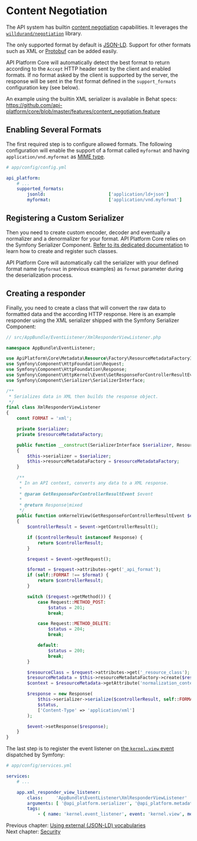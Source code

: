 # Content Negotiation

The API system has builtin [content negotiation](https://en.wikipedia.org/wiki/Content_negotiation) capabilities.
It leverages the [`willdurand/negotiation`](https://github.com/willdurand/Negotiation) library.

The only supported format by default is [JSON-LD](https://json-ld.org). Support for other formats such as XML or [Protobuf](https://developers.google.com/protocol-buffers/)
can be added easily.

API Platform Core will automatically detect the best format to return according to the `Accept` HTTP header sent by the
client and enabled formats. If no format asked by the client is supported by the server, the response will be sent in the
first format defined in the `support_formats` configuration key (see below).

An example using the builtin XML serializer is available in Behat specs: https://github.com/api-platform/core/blob/master/features/content_negotiation.feature

## Enabling Several Formats

The first required step is to configure allowed formats. The following configuration will enable the support of a format
called `myformat` and having `application/vnd.myformat` as [MIME type](https://en.wikipedia.org/wiki/Media_type).

```yaml
# app/config/config.yml

api_platform:
    # ...
    supported_formats:
        jsonld:                        ['application/ld+json']
        myformat:                      ['application/vnd.myformat']
```

## Registering a Custom Serializer

Then you need to create custom encoder, decoder and eventually a normalizer and a denormalizer for your format. API Platform
Core relies on the Symfony Serializer Component. [Refer to its dedicated documentation](https://symfony.com/doc/current/cookbook/serializer.html#adding-normalizers-and-encoders)
to learn how to create and register such classes.

API Platform Core will automatically call the serializer with your defined format name (`myformat` in previous examples)
as `format` parameter during the deserialization process.

## Creating a responder

Finally, you need to create a class that will convert the raw data to formatted data and the according HTTP response.
Here is an example responder using the XML serializer shipped with the Symfony Serializer Component:

```php
// src/AppBundle/EventListener/XmlResponderViewListener.php

namespace AppBundle\EventListener;

use ApiPlatform\Core\Metadata\Resource\Factory\ResourceMetadataFactoryInterface;
use Symfony\Component\HttpFoundation\Request;
use Symfony\Component\HttpFoundation\Response;
use Symfony\Component\HttpKernel\Event\GetResponseForControllerResultEvent;
use Symfony\Component\Serializer\SerializerInterface;

/**
 * Serializes data in XML then builds the response object.
 */
final class XmlResponderViewListener
{
    const FORMAT = 'xml';

    private $serializer;
    private $resourceMetadataFactory;

    public function __construct(SerializerInterface $serializer, ResourceMetadataFactoryInterface $resourceMetadataFactory)
    {
        $this->serializer = $serializer;
        $this->resourceMetadataFactory = $resourceMetadataFactory;
    }

    /**
     * In an API context, converts any data to a XML response.
     *
     * @param GetResponseForControllerResultEvent $event
     *
     * @return Response|mixed
     */
    public function onKernelView(GetResponseForControllerResultEvent $event)
    {
        $controllerResult = $event->getControllerResult();

        if ($controllerResult instanceof Response) {
            return $controllerResult;
        }

        $request = $event->getRequest();

        $format = $request->attributes->get('_api_format');
        if (self::FORMAT !== $format) {
            return $controllerResult;
        }

        switch ($request->getMethod()) {
            case Request::METHOD_POST:
                $status = 201;
                break;

            case Request::METHOD_DELETE:
                $status = 204;
                break;

            default:
                $status = 200;
                break;
        }

        $resourceClass = $request->attributes->get('_resource_class');
        $resourceMetadata = $this->resourceMetadataFactory->create($resourceClass);
        $context = $resourceMetadata->getAttribute('normalization_context', []);

        $response = new Response(
            $this->serializer->serialize($controllerResult, self::FORMAT, $context),
            $status,
            ['Content-Type' => 'application/xml']
        );

        $event->setResponse($response);
    }
}
```

The last step is to register the event listener on [the `kernel.view` event](http://symfony.com/doc/current/components/http_kernel/introduction.html#the-kernel-view-event)
dispatched by Symfony:

```yaml
# app/config/services.yml

services:
    # ...

    app.xml_responder_view_listener:
        class:     'AppBundle\EventListener\XmlResponderViewListener'
        arguments: [ '@api_platform.serializer', '@api_platform.metadata.resource.metadata_factory' ]
        tags:
            - { name: 'kernel.event_listener', event: 'kernel.view', method: 'onKernelView' }
```

Previous chapter: [Using external (JSON-LD) vocabularies](external-vocabularies.md)<br>
Next chapter: [Security](security.md)
